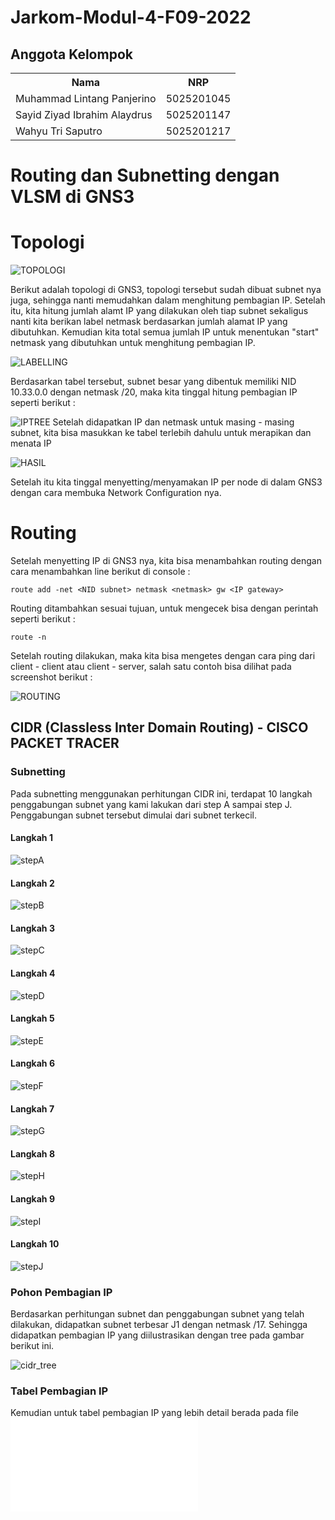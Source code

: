 # Jarkom-Modul-4-F09-2022

## Anggota Kelompok

<table>
    <tr>
	    <th>Nama</th>
        <th>NRP</th>
    </tr>
    <tr>
        <td>Muhammad Lintang Panjerino</td>
        <td>5025201045</td>
    </tr>
    <tr>
        <td>Sayid Ziyad Ibrahim Alaydrus</td>
        <td>5025201147</td>
    </tr>
    <tr>
        <td>Wahyu Tri Saputro</td>
        <td>5025201217</td>
    </tr>
<table>

# Routing dan Subnetting dengan VLSM di GNS3

# Topologi

![TOPOLOGI](img/VLSM/Topologi.png)

Berikut adalah topologi di GNS3, topologi tersebut sudah dibuat subnet nya juga, sehingga nanti memudahkan dalam menghitung pembagian IP. Setelah itu, kita hitung jumlah alamt IP yang dilakukan oleh tiap subnet sekaligus nanti kita berikan label netmask berdasarkan jumlah alamat IP yang dibutuhkan. Kemudian kita total semua jumlah IP untuk menentukan "start" netmask yang dibutuhkan untuk menghitung pembagian IP.

![LABELLING](img/VLSM/IP.png)

Berdasarkan tabel tersebut, subnet besar yang dibentuk memiliki NID 10.33.0.0 dengan netmask /20, maka kita tinggal hitung pembagian IP seperti berikut :

![IPTREE](img/VLSM/IPTree.png)
Setelah didapatkan IP dan netmask untuk masing - masing subnet, kita bisa masukkan ke tabel terlebih dahulu untuk merapikan dan menata IP

![HASIL](img/VLSM/HasilPerhitungan.png)

Setelah itu kita tinggal menyetting/menyamakan IP per node di dalam GNS3 dengan cara membuka Network Configuration nya.

# Routing

Setelah menyetting IP di GNS3 nya, kita bisa menambahkan routing dengan cara menambahkan line berikut di console :

`route add -net <NID subnet> netmask <netmask> gw <IP gateway>`

Routing ditambahkan sesuai tujuan, untuk mengecek bisa dengan perintah seperti berikut :

`route -n`

Setelah routing dilakukan, maka kita bisa mengetes dengan cara ping dari client - client atau client - server, salah satu contoh bisa dilihat pada screenshot berikut :

![ROUTING](img/VLSM/Routing.png)

## CIDR (Classless Inter Domain Routing) - CISCO PACKET TRACER

### Subnetting

Pada subnetting menggunakan perhitungan CIDR ini, terdapat 10 langkah penggabungan subnet yang kami lakukan dari step A sampai step J. Penggabungan subnet tersebut dimulai dari subnet terkecil.

#### Langkah 1

![stepA](/img/CIDR/stepA.png)

#### Langkah 2

![stepB](/img/CIDR/stepB.png)

#### Langkah 3

![stepC](/img/CIDR/stepC.png)

#### Langkah 4

![stepD](/img/CIDR/stepD.png)

#### Langkah 5

![stepE](/img/CIDR/stepE.png)

#### Langkah 6

![stepF](/img/CIDR/stepF.png)

#### Langkah 7

![stepG](/img/CIDR/stepG.png)

#### Langkah 8

![stepH](/img/CIDR/stepH.png)

#### Langkah 9

![stepI](/img/CIDR/stepI.png)

#### Langkah 10

![stepJ](/img/CIDR/stepJ.png)

### Pohon Pembagian IP

Berdasarkan perhitungan subnet dan penggabungan subnet yang telah dilakukan, didapatkan subnet terbesar J1 dengan netmask /17. Sehingga didapatkan pembagian IP yang diilustrasikan dengan tree pada gambar berikut ini.

![cidr_tree](/img/CIDR/treeCIDR.png)

### Tabel Pembagian IP

Kemudian untuk tabel pembagian IP yang lebih detail berada pada file ![tabelIP_CIDR](/Tabel%20Pembagian%20IP%20CIDR.pdf)
